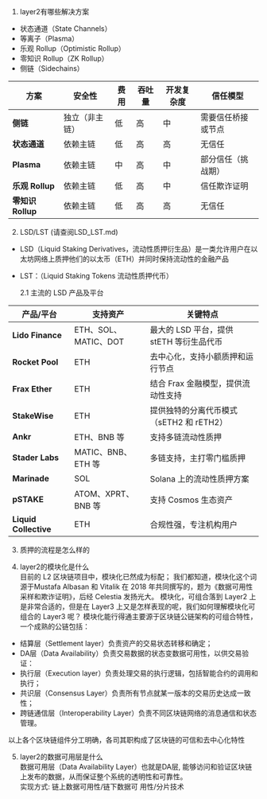 1. layer2有哪些解决方案
- 状态通道（State Channels）
- 等离子（Plasma）
- 乐观 Rollup（Optimistic Rollup）
- 零知识 Rollup（ZK Rollup）
- 侧链（Sidechains）

| **方案**          | **安全性**       | **费用**  | **吞吐量** | **开发复杂度** | **信任模型**             |
|-------------------|------------------|-----------|------------|----------------|--------------------------|
| **侧链**          | 独立（非主链）      | 低        | 高         | 中             | 需要信任桥接或节点       |
| **状态通道**       | 依赖主链           | 低        | 高         | 高             | 无信任                   |
| **Plasma**        | 依赖主链         | 中        | 高         | 中             | 部分信任（挑战期）       |
| **乐观 Rollup**    | 依赖主链         | 低        | 高         | 中             | 信任欺诈证明             |
| **零知识 Rollup**   | 依赖主链         | 低        | 高         | 高             | 无信任                   |



2. LSD/LST  (请查阅LSD_LST.md)
- LSD（Liquid Staking Derivatives，流动性质押衍生品）是一类允许用户在以太坊网络上质押他们的以太币（ETH）并同时保持流动性的金融产品  
- LST：（Liquid Staking Tokens 流动性质押代币）

  2.1 主流的 LSD 产品及平台

| **产品/平台**    | **支持资产**          | **关键特点**                              |
|------------------|-----------------------|-------------------------------------------|
| **Lido Finance** | ETH、SOL、MATIC、DOT | 最大的 LSD 平台，提供 stETH 等衍生品代币   |
| **Rocket Pool**  | ETH                   | 去中心化，支持小额质押和运行节点           |
| **Frax Ether**   | ETH                   | 结合 Frax 金融模型，提供流动性支持         |
| **StakeWise**    | ETH                   | 提供独特的分离代币模式（sETH2 和 rETH2）   |
| **Ankr**         | ETH、BNB 等           | 支持多链流动性质押                         |
| **Stader Labs**  | MATIC、BNB、ETH 等    | 多链支持，主打零门槛质押                   |
| **Marinade**     | SOL                   | Solana 上的流动性质押方案                 |
| **pSTAKE**       | ATOM、XPRT、BNB 等    | 支持 Cosmos 生态资产                      |
| **Liquid Collective** | ETH               | 合规性强，专注机构用户                    |


3. 质押的流程是怎么样的

4. layer2的模块化是什么  
目前的 L2 区块链项目中，模块化已然成为标配； 我们都知道，模块化这个词源于Mustafa Albasan 和 Vitalik 在 2018 年共同撰写的，题为《数据可用性采样和欺诈证明》，后经 Celestia 发扬光大。
模块化，可组合落到 Layer2 上是非常合适的，但是在 Layer3 上又是怎样表现的呢，我们如何理解模块化可组合的 Layer3 呢？  模块化能行得通主要源于区块链公链架构的可组合特性，一个成熟的公链包括：  

- 结算层（Settlement layer）负责资产的交易状态转移和确定；  
- DA层（Data Availability）负责交易数据的状态变数据可用性，以供交易验证：  
- 执行层（Execution layer）负责处理交易的执行逻辑，包括智能合约的调用和执行；  
- 共识层（Consensus Layer）负责所有节点就某一版本的交易历史达成一致性；  
- 跨链通信层（Interoperability Layer）负责不同区块链网络的消息通信和状态管理。  

以上各个区块链组件分工明确，各司其职构成了区块链的可信和去中心化特性

5. layer2的数据可用层是什么  
数据可用层（Data Availability Layer）也就是DA层, 能够访问和验证区块链上发布的数据，从而保证整个系统的透明性和可靠性。  
实现方式: 链上数据可用性/链下数据可
用性/分片技术  


